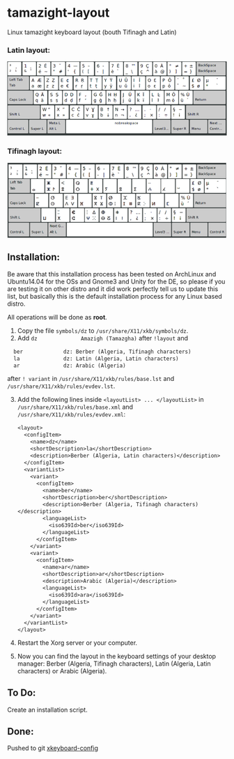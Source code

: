 # tamazight-layout
Linux tamazight keyboard layout (bouth Tifinagh and Latin)

### Latin layout: ###
![latin layout](https://raw.githubusercontent.com/menoureddine/tamazight-layout/master/talatinit.png)
### Tifinagh layout: ###
![latin layout](https://raw.githubusercontent.com/menoureddine/tamazight-layout/master/tifinagh.png)

Installation:
-------------
Be aware that this installation process has been tested on ArchLinux and Ubuntu14.04 for the OSs and Gnome3 and Unity for the DE, so please if you are testing it on other distro and it did work perfectly tell us to update this list, but basically this is the default installation process for any Linux based distro.

All operations will be done as **root**.

1.  Copy the file `symbols/dz` to `/usr/share/X11/xkb/symbols/dz`.
2.  Add `dz              Amazigh (Tamazgha)` after `!layout` and 
```
  ber             dz: Berber (Algeria, Tifinagh characters)
  la              dz: Latin (Algeria, Latin characters)
  ar              dz: Arabic (Algeria)
```
after `! variant` in `/usr/share/X11/xkb/rules/base.lst` and `/usr/share/X11/xkb/rules/evdev.lst`.

3.  Add the following lines inside `<layoutList> ... </layoutList>` in `/usr/share/X11/xkb/rules/base.xml` and `/usr/share/X11/xkb/rules/evdev.xml`:

    ```
    <layout>
      <configItem>
        <name>dz</name>
        <shortDescription>la</shortDescription>
        <description>Berber (Algeria, Latin characters)</description>
      </configItem>
      <variantList>
        <variant>
          <configItem>
            <name>ber</name>
            <shortDescription>ber</shortDescription>
            <description>Berber (Algeria, Tifinagh characters)</description>
            <languageList>
              <iso639Id>ber</iso639Id>
            </languageList>
          </configItem>
        </variant>
        <variant>
          <configItem>
            <name>ar</name>
            <shortDescription>ar</shortDescription>
            <description>Arabic (Algeria)</description>
            <languageList>
              <iso639Id>ara</iso639Id>
            </languageList>
          </configItem>
        </variant>
      </variantList>
    </layout>
    ```
4.  Restart the Xorg server or your computer.
5.  Now you can find the layout in the keyboard settings of your desktop manager: 
Berber (Algeria, Tifinagh characters), Latin (Algeria, Latin characters) or Arabic (Algeria).

To Do:
------
Create an installation script.

Done:
-----
Pushed to git [xkeyboard-config](https://cgit.freedesktop.org/xkeyboard-config/commit/?id=ae4343a9ef22b3a8941effdc7fef07cd22385b9f)

